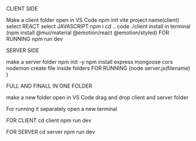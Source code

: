 CLIENT SIDE 

Make a client folder
open in VS Code
npm init vite
project name(client)
select REACT
select JAVASCRIPT
npm i 
cd ..
code ./client
install in terminal (npm install @mui/material @emotion/react @emotion/styled)
FOR RUNNING npm run dev


SERVER SIDE 

make a server folder
npm init -y
npm install express mongoose cors nodemon
create file inside folders
FOR RUNNING (node server.js(filename) )




FULL AND FINALL IN ONE FOLDER

make a new folder 
open in VS Code
drag and drop client and server folder 



For running it separately
open a new terminal 

FOR CLIENT
cd client 
npm run dev

FOR SERVER
cd server 
npm run dev




